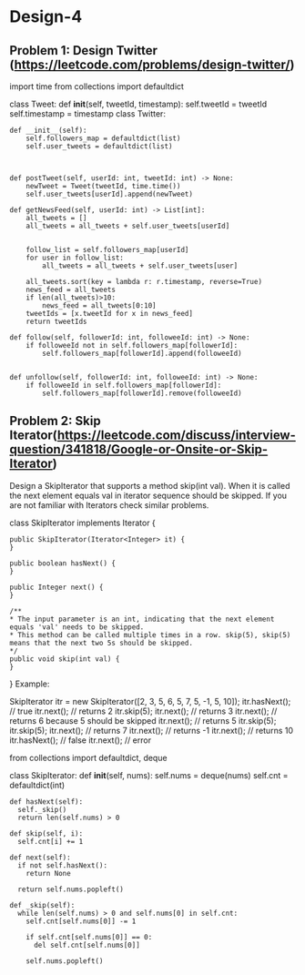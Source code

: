 # Design-4

## Problem 1: Design Twitter (https://leetcode.com/problems/design-twitter/)

import time
from collections import defaultdict

class Tweet:
    def __init__(self, tweetId, timestamp):
        self.tweetId = tweetId
        self.timestamp = timestamp
class Twitter:

    def __init__(self):
        self.followers_map = defaultdict(list)
        self.user_tweets = defaultdict(list)
        
        

    def postTweet(self, userId: int, tweetId: int) -> None:
        newTweet = Tweet(tweetId, time.time())
        self.user_tweets[userId].append(newTweet)

    def getNewsFeed(self, userId: int) -> List[int]:
        all_tweets = []
        all_tweets = all_tweets + self.user_tweets[userId]
        
    
        follow_list = self.followers_map[userId]
        for user in follow_list:
            all_tweets = all_tweets + self.user_tweets[user]
        
        all_tweets.sort(key = lambda r: r.timestamp, reverse=True)
        news_feed = all_tweets
        if len(all_tweets)>10:
            news_feed = all_tweets[0:10]
        tweetIds = [x.tweetId for x in news_feed]
        return tweetIds

    def follow(self, followerId: int, followeeId: int) -> None:
        if followeeId not in self.followers_map[followerId]:
            self.followers_map[followerId].append(followeeId)
        

    def unfollow(self, followerId: int, followeeId: int) -> None:
        if followeeId in self.followers_map[followerId]:
            self.followers_map[followerId].remove(followeeId)


## Problem 2: Skip Iterator(https://leetcode.com/discuss/interview-question/341818/Google-or-Onsite-or-Skip-Iterator)

Design a SkipIterator that supports a method skip(int val). When it is called the next element equals val in iterator sequence should be skipped. If you are not familiar with Iterators check similar problems.

class SkipIterator implements Iterator<Integer> {

	public SkipIterator(Iterator<Integer> it) {
	}

	public boolean hasNext() {
	}

	public Integer next() {
	}

	/**
	* The input parameter is an int, indicating that the next element equals 'val' needs to be skipped.
	* This method can be called multiple times in a row. skip(5), skip(5) means that the next two 5s should be skipped.
	*/ 
	public void skip(int val) {
	}
}
Example:

SkipIterator itr = new SkipIterator([2, 3, 5, 6, 5, 7, 5, -1, 5, 10]);
itr.hasNext(); // true
itr.next(); // returns 2
itr.skip(5);
itr.next(); // returns 3
itr.next(); // returns 6 because 5 should be skipped
itr.next(); // returns 5
itr.skip(5);
itr.skip(5);
itr.next(); // returns 7
itr.next(); // returns -1
itr.next(); // returns 10
itr.hasNext(); // false
itr.next(); // error

from collections import defaultdict, deque

class SkipIterator:
    def __init__(self, nums):
        self.nums = deque(nums)
        self.cnt = defaultdict(int)

    def hasNext(self):
      self._skip()
      return len(self.nums) > 0
    
    def skip(self, i):
      self.cnt[i] += 1

    def next(self):
      if not self.hasNext():
        return None

      return self.nums.popleft()

    def _skip(self):
      while len(self.nums) > 0 and self.nums[0] in self.cnt:
        self.cnt[self.nums[0]] -= 1

        if self.cnt[self.nums[0]] == 0:
          del self.cnt[self.nums[0]]

        self.nums.popleft()